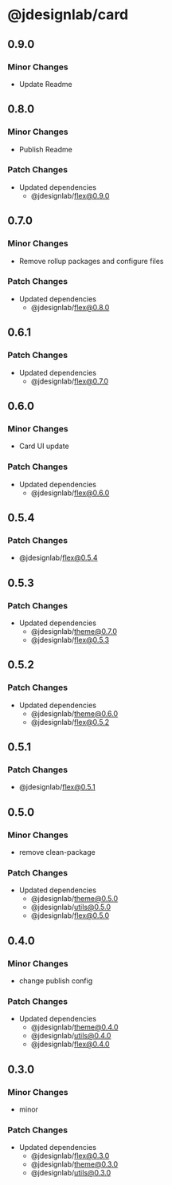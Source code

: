# @jdesignlab/card

## 0.9.0

### Minor Changes

- Update Readme

## 0.8.0

### Minor Changes

- Publish Readme

### Patch Changes

- Updated dependencies
  - @jdesignlab/flex@0.9.0

## 0.7.0

### Minor Changes

- Remove rollup packages and configure files

### Patch Changes

- Updated dependencies
  - @jdesignlab/flex@0.8.0

## 0.6.1

### Patch Changes

- Updated dependencies
  - @jdesignlab/flex@0.7.0

## 0.6.0

### Minor Changes

- Card UI update

### Patch Changes

- Updated dependencies
  - @jdesignlab/flex@0.6.0

## 0.5.4

### Patch Changes

- @jdesignlab/flex@0.5.4

## 0.5.3

### Patch Changes

- Updated dependencies
  - @jdesignlab/theme@0.7.0
  - @jdesignlab/flex@0.5.3

## 0.5.2

### Patch Changes

- Updated dependencies
  - @jdesignlab/theme@0.6.0
  - @jdesignlab/flex@0.5.2

## 0.5.1

### Patch Changes

- @jdesignlab/flex@0.5.1

## 0.5.0

### Minor Changes

- remove clean-package

### Patch Changes

- Updated dependencies
  - @jdesignlab/theme@0.5.0
  - @jdesignlab/utils@0.5.0
  - @jdesignlab/flex@0.5.0

## 0.4.0

### Minor Changes

- change publish config

### Patch Changes

- Updated dependencies
  - @jdesignlab/theme@0.4.0
  - @jdesignlab/utils@0.4.0
  - @jdesignlab/flex@0.4.0

## 0.3.0

### Minor Changes

- minor

### Patch Changes

- Updated dependencies
  - @jdesignlab/flex@0.3.0
  - @jdesignlab/theme@0.3.0
  - @jdesignlab/utils@0.3.0
